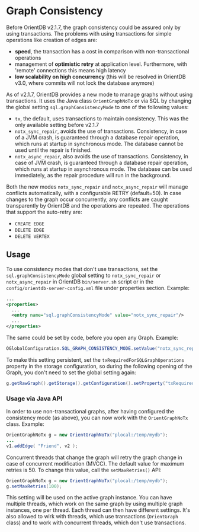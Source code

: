 <!-- proofread 2015-12-10 SAM -->
# Graph Consistency

Before OrientDB v2.1.7, the graph consistency could be assured only by using transactions. The problems with using transactions for simple operations like creation of edges are:

- **speed**, the transaction has a cost in comparison with non-transactional operations
- management of **optimistic retry** at application level. Furthermore, with 'remote' connections this means high latency
- **low scalability on high concurrency** (this will be resolved in OrientDB v3.0, where commits will not lock the database anymore)

As of v2.1.7, OrientDB provides a new mode to manage graphs without using transactions. It uses the Java class `OrientGraphNoTx` or via SQL by changing the global setting `sql.graphConsistencyMode` to one of the following values:
- `tx`, the default, uses transactions to maintain consistency. This was the only available setting before v2.1.7
- `notx_sync_repair`, avoids the use of transactions. Consistency, in case of a JVM crash, is guaranteed through a database repair operation, which runs at startup in synchronous mode. The database cannot be used until the repair is finished. 
- `notx_async_repair`, also avoids the use of transactions. Consistency, in case of JVM crash, is guaranteed through a database repair operation, which runs at startup in asynchronous mode. The database can be used immediately, as the repair procedure will run in the background.

Both the new modes `notx_sync_repair` and `notx_async_repair` will manage conflicts automatically,  with a configurable RETRY (default=50). In case changes to the graph occur concurrently, any conflicts are caught transparently by OrientDB and the operations are repeated. The operations that support the auto-retry are:

- `CREATE EDGE`
- `DELETE EDGE`
- `DELETE VERTEX`

## Usage

To use consistency modes that don't use transactions, set the `sql.graphConsistencyMode` global setting to `notx_sync_repair` or `notx_async_repair` in OrientDB `bin/server.sh` script or in the `config/orientdb-server-config.xml` file under properties section. Example: 

```xml
...
<properties>
  ...
  <entry name="sql.graphConsistencyMode" value="notx_sync_repair"/>
  ...
</properties>
```

The same could be set by code, before you open any Graph. Example:

```java
OGlobalConfiguration.SQL_GRAPH_CONSISTENCY_MODE.setValue("notx_sync_repair");
```

To make this setting persistent, set the `txRequiredForSQLGraphOperations` property in the storage configuration, so during the following opening of the Graph, you don't need to set the global setting again:

```java
g.getRawGraph().getStorage().getConfiguration().setProperty("txRequiredForSQLGraphOperations", "false");
```


### Usage via Java API
In order to use non-transactional graphs, after having configured the consistency mode (as above), you can now work with the `OrientGraphNoTx` class. Example:

```java
OrientGraphNoTx g = new OrientGraphNoTx("plocal:/temp/mydb");
...
v1.addEdge( "Friend", v2 );
```

Concurrent threads that change the graph will retry the graph change in case of concurrent modification (MVCC). The default value for maximum retries is 50. To change this value, call the `setMaxRetries()` API:

```java
OrientGraphNoTx g = new OrientGraphNoTx("plocal:/temp/mydb");
g.setMaxRetries(100);
```

This setting will be used on the active graph instance. You can have multiple threads, which work on the same graph by using multiple graph instances, one per thread. Each thread can then have different settings. It's also allowed to wirk with threads, which use transactions (`OrientGraph` class) and to work with concurrent threads, which don't use transactions.
